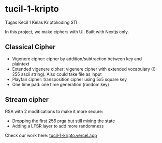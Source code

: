 # tucil-1-kripto
Tugas Kecil 1 Kelas Kriptokoding STI

In this project, we make ciphers with UI. Built with Nextjs only.

## Classical Cipher
  - Vigenere cipher: cipher by addition/subtraction between key and plaintext
  - Extended vigenere cipher: vigenere cipher with extended vocabulary (0-255 ascii string). Also could take file as input
  - Playfair cipher: transposition cipher using 5x5 square key
  - One time pad: one time generation (random key)
 
## Stream cipher
RSA with 2 modifications to make it more secure:
  - Dropping the first 256 prga but still mixing the state
  - Adding a LFSR layer to add more randomness

Check our work here: [tucil-1-kripto.vercel.app](https://tucil-1-kripto.vercel.app)
